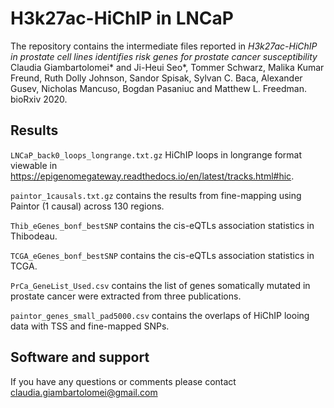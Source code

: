 H3k27ac-HiChIP in LNCaP
===================================================

The repository contains the intermediate files reported in
*H3k27ac-HiChIP in prostate cell lines identifies risk genes for prostate cancer susceptibility*
Claudia Giambartolomei* and Ji-Heui Seo*, Tommer Schwarz, Malika Kumar Freund, Ruth Dolly Johnson, Sandor Spisak, Sylvan C. Baca, Alexander Gusev, Nicholas Mancuso, Bogdan Pasaniuc and Matthew L. Freedman.
bioRxiv 2020.

Results
-------

`LNCaP_back0_loops_longrange.txt.gz` HiChIP loops in longrange format viewable in https://epigenomegateway.readthedocs.io/en/latest/tracks.html#hic. 

`paintor_1causals.txt.gz` contains the results from fine-mapping using Paintor (1 causal) across 130 regions. 
<!--- contains the results from fine-mapping using Paintor (1 causal) across 137 regions. In the analyses we removed regions that did not reach P < 5*10^-8, and we replaced the fine-mapped results in two regions in the 8q24 (127.6–129.0Mb, "chr8.127849659.128199916.rs16901979,rs183373024,rs10086908,rs12543663", "chr8.128260673.128560038.rs1447295,rs620861,rs6983267") with JAM fine-mapping (Supplementary Data 3 of Matejcic et al.).  --->

`Thib_eGenes_bonf_bestSNP` contains the cis-eQTLs association statistics in Thibodeau.

`TCGA_eGenes_bonf_bestSNP` contains the cis-eQTLs association statistics in TCGA.

`PrCa_GeneList_Used.csv` contains the list of genes somatically mutated in prostate cancer were extracted from three publications. 

`paintor_genes_small_pad5000.csv` contains the overlaps of HiChIP looing data with TSS and fine-mapped SNPs. 


Software and support
--------------------
If you have any questions or comments please contact claudia.giambartolomei@gmail.com
